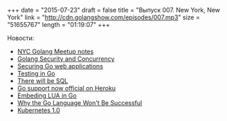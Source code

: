 +++
date = "2015-07-23"
draft = false
title = "Выпуск 007. New York, New York"
link = "http://cdn.golangshow.com/episodes/007.mp3"
size = "51655767"
length = "01:19:07"
+++

Новости:

* [NYC Golang Meetup notes](http://www.meetup.com/nycgolang/events/223791570)
* [Golang Security and Concurrency](https://blog.nvisium.com/2015/07/golang-security-and-concurrency.html)
* [Securing Go web applications](https://stablelib.com/blog/securing-golang-web-apps/)
* [Testing in Go](http://blog.codeship.com/testing-in-go/)
* [There will be SQL](http://blog.carbonfive.com/2015/07/09/there-will-be-sql/)
* [Go support now official on Heroku](https://blog.heroku.com/archives/2015/7/7/go_support_now_official_on_heroku)
* [Embeding LUA in Go](https://otm.github.io/2015/07/embedding-lua-in-go/)
* [Why the Go Language Won't Be Successful](http://www.koszek.com/blog/2015/07/22/why-the-go-wont-be-successful)
* [Kubernetes 1.0](http://googlecloudplatform.blogspot.ru/2015/07/Kubernetes-V1-Released.html)
